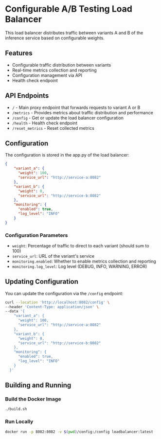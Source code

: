 # Configurable A/B Testing Load Balancer

This load balancer distributes traffic between variants A and B of the inference service based on configurable weights.

## Features

- Configurable traffic distribution between variants
- Real-time metrics collection and reporting
- Configuration management via API
- Health check endpoint

## API Endpoints

- `/` - Main proxy endpoint that forwards requests to variant A or B
- `/metrics` - Provides metrics about traffic distribution and performance
- `/config` - Get or update the load balancer configuration
- `/health` - Health check endpoint
- `/reset_metrics` - Reset collected metrics

## Configuration

The configuration is stored in the app.py of the load balancer:

```json
{
    "variant_a": {
      "weight": 100,
      "service_url": "http://service-a:8082"
    },
    "variant_b": {
      "weight": 0,
      "service_url": "http://service-b:8082"
    },
    "monitoring": {
      "enabled": true,
      "log_level": "INFO"
    }
}
```

### Configuration Parameters

- `weight`: Percentage of traffic to direct to each variant (should sum to 100)
- `service_url`: URL of the variant's service
- `monitoring.enabled`: Whether to enable metrics collection and reporting
- `monitoring.log_level`: Log level (DEBUG, INFO, WARNING, ERROR)

## Updating Configuration

You can update the configuration via the `/config` endpoint:

```bash
curl --location 'http://localhost:8082/config' \
--header 'Content-Type: application/json' \
--data '{
    "variant_a": {
      "weight": 100,
      "service_url": "http://service-a:8082"
    },
    "variant_b": {
      "weight": 0,
      "service_url": "http://service-b:8082"
    },
    "monitoring": {
      "enabled": true,
      "log_level": "INFO"
    }
  }'
```

## Building and Running

### Build the Docker Image

```bash
./build.sh
```

### Run Locally

```bash
docker run -p 8082:8082 -v $(pwd)/config:/config loadbalancer:latest
```